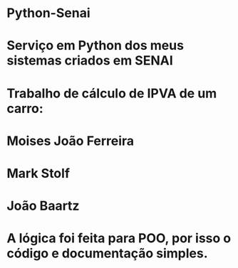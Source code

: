 # Python-Senai
# Serviço em Python dos meus sistemas criados em SENAI

# Trabalho de cálculo de IPVA de um carro:
# Moises João Ferreira
# Mark Stolf
# João Baartz
# A lógica foi feita para POO, por isso o código e documentação simples.
